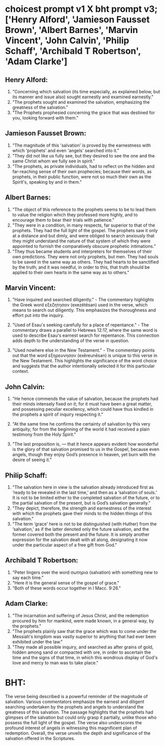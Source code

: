# choicest prompt v1 X bht prompt v3; ['Henry Alford', 'Jamieson Fausset Brown', 'Albert Barnes', 'Marvin Vincent', 'John Calvin', 'Philip Schaff', 'Archibald T Robertson', 'Adam Clarke']

## Henry Alford:
1. "Concerning which salvation (its time especially, as explained below, but its manner and issue also) sought earnestly and examined earnestly." 
2. "The prophets sought and examined the salvation, emphasizing the greatness of the salvation."
3. "The Prophets prophesied concerning the grace that was destined for you, looking forward with them."

## Jamieson Fausset Brown:
1. "The magnitude of this 'salvation' is proved by the earnestness with which 'prophets' and even 'angels' searched into it."
2. "They did not like us fully see, but they desired to see the one and the same Christ whom we fully see in spirit."
3. "The prophets, as private individuals, had to reflect on the hidden and far-reaching sense of their own prophecies; because their words, as prophets, in their public function, were not so much their own as the Spirit's, speaking by and in them."

## Albert Barnes:
1. "The object of this reference to the prophets seems to be to lead them to value the religion which they professed more highly, and to encourage them to bear their trials with patience."
2. "They were in a condition, in many respects, far superior to that of the prophets. They had the full light of the gospel. The prophets saw it only at a distance and but dimly, and were obliged to search anxiously that they might understand the nature of that system of which they were appointed to furnish the comparatively obscure prophetic intimations."
3. "They thus became students and interpreters for themselves of their own predictions. They were not only prophets, but men. They had souls to be saved in the same way as others. They had hearts to be sanctified by the truth; and it was needful, in order to this, that truth should be applied to their own hearts in the same way as to others."

## Marvin Vincent:
1. "Have inquired and searched diligently." - The commentary highlights the Greek word εξεζητησαν (exezētēsan) used in the verse, which means to search out diligently. This emphasizes the thoroughness and effort put into the inquiry.

2. "Used of Esau's seeking carefully for a place of repentance." - The commentary draws a parallel to Hebrews 12:17, where the same word is used to describe Esau's earnest search for repentance. This connection adds depth to the understanding of the verse in question.

3. "Used nowhere else in the New Testament." - The commentary points out that the word εξηρευνησαν (exēreunēsan) is unique to this verse in the New Testament. This highlights the significance of the word choice and suggests that the author intentionally selected it for this particular context.

## John Calvin:
1. "He hence commends the value of salvation, because the prophets had their minds intensely fixed on it; for it must have been a great matter, and possessing peculiar excellency, which could have thus kindled in the prophets a spirit of inquiry respecting it."

2. "At the same time he confirms the certainty of salvation by this very antiquity; for from the beginning of the world it had received a plain testimony from the Holy Spirit."

3. "The last proposition is, — that it hence appears evident how wonderful is the glory of that salvation promised to us in the Gospel, because even angels, though they enjoy God’s presence in heaven, yet burn with the desire of seeing it."

## Philip Schaff:
1. "The salvation here in view is the salvation already introduced first as ‘ready to be revealed in the last time,’ and then as a ‘salvation of souls.’ It is not to be limited either to the completed salvation of the future, or to the partial salvation of the present, but is God’s salvation generally." 
2. "They depict, therefore, the strength and earnestness of the interest with which the prophets gave their minds to the hidden things of this salvation."
3. "The term ‘grace’ here is not to be distinguished (with Huther) from the ‘salvation,’ as if the latter denoted only the future salvation, and the former covered both the present and the future. It is simply another expression for the salvation dealt with all along, designating it now under the particular aspect of a free gift from God."

## Archibald T Robertson:
1. "Peter lingers over the word σωτηρια (salvation) with something new to say each time." 
2. "Here it is the general sense of the gospel of grace."
3. "Both of these words occur together in I Macc. 9:26."

## Adam Clarke:
1. "The incarnation and suffering of Jesus Christ, and the redemption procured by him for mankind, were made known, in a general way, by the prophets."
2. "The prophets plainly saw that the grace which was to come under the Messiah's kingdom was vastly superior to anything that had ever been exhibited under the law."
3. "They made all possible inquiry, and searched as after grains of gold, hidden among sand or compacted with ore, in order to ascertain the time and the signs of that time, in which this wondrous display of God's love and mercy to man was to take place."


# BHT:
The verse being described is a powerful reminder of the magnitude of salvation. Various commentators emphasize the earnest and diligent searching undertaken by the prophets and angels to understand the greatness of this salvation. The passage highlights that the prophets had glimpses of the salvation but could only grasp it partially, unlike those who possess the full light of the gospel. The verse also underscores the profound interest of angels in witnessing this magnificent plan of redemption. Overall, the verse unveils the depth and significance of the salvation offered in the Scriptures.